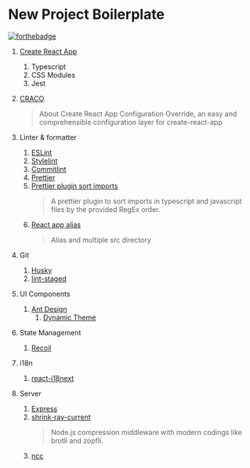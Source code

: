 # New Project Boilerplate

[![forthebadge](https://forthebadge.com/images/badges/check-it-out.svg)](https://chores-liuuy.vercel.app/)

1. [Create React App](https://create-react-app.dev/)

   1. Typescript
   2. CSS Modules
   3. Jest

2. [CRACO](https://github.com/gsoft-inc/craco)

   > About
   > Create React App Configuration Override, an easy and comprehensible configuration layer for create-react-app

3. Linter & formatter

   1. [ESLint](https://create-react-app.dev/docs/setting-up-your-editor/#extending-or-replacing-the-default-eslint-config)
   2. [Stylelint](https://stylelint.io/)
   3. [Commitlint](https://commitlint.js.org)
   4. [Prettier](https://prettier.io/)
   5. [Prettier plugin sort imports](https://github.com/trivago/prettier-plugin-sort-imports)
      > A prettier plugin to sort imports in typescript and javascript files by the provided RegEx order.
   6. [React app alias](https://github.com/oklas/react-app-alias)
      > Alias and multiple src directory

4. Git

   1. [Husky](https://typicode.github.io/husky/)
   2. [lint-staged](https://github.com/okonet/lint-staged)

5. UI Components

   1. [Ant Design](https://ant.design/components/overview-cn/)
      1. [Dynamic Theme](https://ant.design/docs/react/customize-theme-variable)

6. State Management

   1. [Recoil](https://recoiljs.org)

7. i18n

   1. [react-i18next](https://react.i18next.com/)

8. Server

   1. [Express](https://github.com/expressjs/express)
   2. [shrink-ray-current](https://github.com/Alorel/shrink-ray)
      > Node.js compression middleware with modern codings like brotli and zopfli.
   3. [ncc](https://github.com/vercel/ncc)
